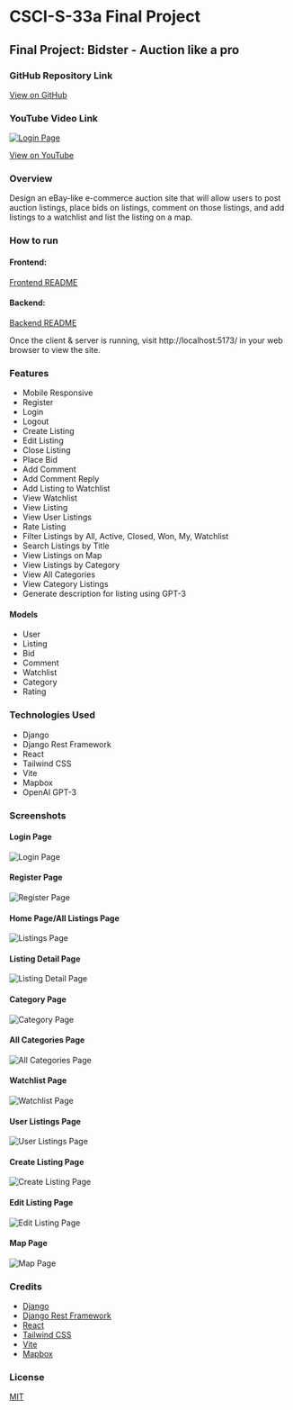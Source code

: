 # CSCI-S-33a Final Project

## Final Project: Bidster - Auction like a pro

### GitHub Repository Link

[View on GitHub](https://github.com/rachit995/CSCI-S-33a-final-project)

### YouTube Video Link

[![Login Page](screenshots/youtube.jpg)](https://www.youtube.com/watch?v=5Nzh2EZi-g8)

[View on YouTube](https://www.youtube.com/watch?v=5Nzh2EZi-g8)


### Overview

Design an eBay-like e-commerce auction site that will allow users to post auction listings, place bids on listings, comment on those listings, and add listings to a watchlist and list the listing on a map.

### How to run

#### Frontend:

[Frontend README](client/README.md)

#### Backend:

[Backend README](server/README.md)


Once the client & server is running, visit http://localhost:5173/ in your web browser to view the site.

### Features

- Mobile Responsive
- Register
- Login
- Logout
- Create Listing
- Edit Listing
- Close Listing
- Place Bid
- Add Comment
- Add Comment Reply
- Add Listing to Watchlist
- View Watchlist
- View Listing
- View User Listings
- Rate Listing
- Filter Listings by All, Active, Closed, Won, My, Watchlist
- Search Listings by Title
- View Listings on Map
- View Listings by Category
- View All Categories
- View Category Listings
- Generate description for listing using GPT-3

#### Models

- User
- Listing
- Bid
- Comment
- Watchlist
- Category
- Rating


### Technologies Used

- Django
- Django Rest Framework
- React
- Tailwind CSS
- Vite
- Mapbox
- OpenAI GPT-3
### Screenshots

#### Login Page

![Login Page](screenshots/login.jpg)

#### Register Page

![Register Page](screenshots/register.jpg)

#### Home Page/All Listings Page

![Listings Page](screenshots/listings.jpg)

#### Listing Detail Page

![Listing Detail Page](screenshots/listing-detail.jpg)

#### Category Page

![Category Page](screenshots/category.jpg)

#### All Categories Page

![All Categories Page](screenshots/all-categories.jpg)

#### Watchlist Page

![Watchlist Page](screenshots/watchlist.jpg)

#### User Listings Page

![User Listings Page](screenshots/user-listings.jpg)

#### Create Listing Page

![Create Listing Page](screenshots/create-listing.jpg)

#### Edit Listing Page

![Edit Listing Page](screenshots/edit-listing.jpg)

#### Map Page

![Map Page](screenshots/map.jpg)


### Credits

- [Django](https://www.djangoproject.com/)
- [Django Rest Framework](https://www.django-rest-framework.org/)
- [React](https://reactjs.org/)
- [Tailwind CSS](https://tailwindcss.com/)
- [Vite](https://vitejs.dev/)
- [Mapbox](https://www.mapbox.com/)

### License

[MIT](LICENSE)


